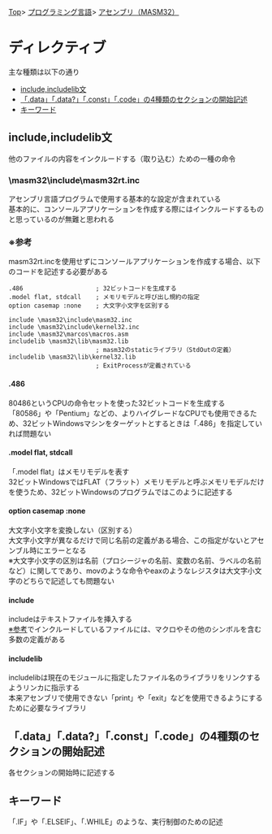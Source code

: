 [Top](../../../index.md)\>
[プログラミング言語](../../pgl.md)\>
[アセンブリ（MASM32）](../language_0001.md)

# ディレクティブ

主な種類は以下の通り  

+ [include,includelib文](#includeincludelib文)
+ [「\.data」「\.data?」「\.const」「\.code」の4種類のセクションの開始記述](#datadataconstcodeの4種類のセクションの開始記述)
+ [キーワード](#キーワード)

## include,includelib文

他のファイルの内容をインクルードする（取り込む）ための一種の命令

### \\masm32\\include\\masm32rt\.inc

アセンブリ言語プログラムで使用する基本的な設定が含まれている  
基本的に、コンソールアプリケーションを作成する際にはインクルードするものと思っているのが無難と思われる

### ※参考

masm32rt\.incを使用せずにコンソールアプリケーションを作成する場合、以下のコードを記述する必要がある

    .486                    ; 32ビットコードを生成する
    .model flat, stdcall    ; メモリモデルと呼び出し規約の指定
    option casemap :none    ; 大文字小文字を区別する

    include \masm32\include\masm32.inc
    include \masm32\include\kernel32.inc
    include \masm32\marcos\macros.asm
    includelib \masm32\lib\masm32.lib
                            ; masm32のstaticライブラリ（StdOutの定義）
    includelib \masm32\lib\kernel32.lib
                            ; ExitProcessが定義されている

#### \.486

80486というCPUの命令セットを使った32ビットコードを生成する  
「80586」や「Pentium」などの、よりハイグレードなCPUでも使用できるため、32ビットWindowsマシンをターゲットとするときは「\.486」を指定していれば問題ない

#### \.model flat, stdcall

「\.model flat」はメモリモデルを表す  
32ビットWindowsではFLAT（フラット）メモリモデルと呼ぶメモリモデルだけを使うため、32ビットWindowsのプログラムではこのように記述する

#### option casemap :none

大文字小文字を変換しない（区別する）  
大文字小文字が異なるだけで同じ名前の定義がある場合、この指定がないとアセンブル時にエラーとなる  
※大文字小文字の区別は名前（プロシージャの名前、変数の名前、ラベルの名前など）に関してであり、movのような命令やeaxのようなレジスタは大文字小文字のどちらで記述しても問題ない

#### include

includeはテキストファイルを挿入する  
[※参考](#参考)でインクルードしているファイルには、マクロやその他のシンボルを含む多数の定義がある

#### includelib

includelibは現在のモジュールに指定したファイル名のライブラリをリンクするようリンカに指示する  
本来アセンブリで使用できない「print」や「exit」などを使用できるようにするために必要なライブラリ

## 「\.data」「\.data?」「\.const」「\.code」の4種類のセクションの開始記述

各セクションの開始時に記述する

## キーワード

「\.IF」や「\.ELSEIF」、「\.WHILE」のような、実行制御のための記述